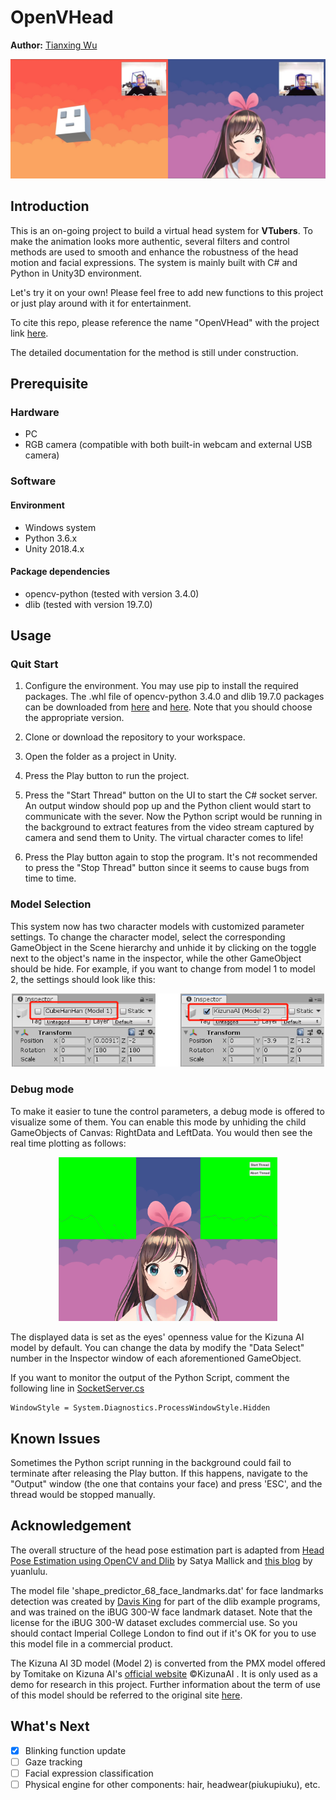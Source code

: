 # OpenVHead

**Author:** [Tianxing Wu](https://github.com/TianxingWu)

<p align="center">
    <img src="./Figures/OpenVHead.jpg">
</p>

## Introduction

This is an on-going project to build a virtual head system for **VTubers**. To make the animation looks more authentic, several filters and control methods are used to smooth and enhance the robustness of the head motion and facial expressions. The system is mainly built with C# and Python in Unity3D environment.

Let's try it on your own! Please feel free to add new functions to this project or just play around with it for entertainment. 

To cite this repo, please reference the name "OpenVHead" with the project link [here](https://github.com/TianxingWu/OpenVHead).

The detailed documentation for the method is still under construction.

## Prerequisite

### Hardware
- PC
- RGB camera (compatible with both built-in webcam and external USB camera)

### Software
#### Environment
- Windows system
- Python 3.6.x
- Unity 2018.4.x
#### Package dependencies
- opencv-python (tested with version 3.4.0)
- dlib (tested with version 19.7.0)


## Usage
### Quit Start
1. Configure the environment. You may use pip to install the required packages. The .whl file of opencv-python 3.4.0 and dlib 19.7.0 packages can be downloaded from [here](https://pypi.org/project/opencv-python/3.4.0.12/#files) and [here](https://pypi.org/project/dlib/19.7.0/#files). Note that you should choose the appropriate version.

2. Clone or download the repository to your workspace.

3. Open the folder as a project in Unity.

4. Press the Play button to run the project.

5. Press the "Start Thread" button on the UI to start the C# socket server. An output window should pop up and the Python client would start to communicate with the sever. Now the Python script would be running in the background to extract features from the video stream captured by camera and send them to Unity. The virtual character comes to life!

6. Press the Play button again to stop the program. It's not recommended to press the "Stop Thread" button since it seems to cause bugs from time to time. 

### Model Selection
This system now has two character models with customized parameter settings. To change the character model, select the corresponding GameObject in the Scene hierarchy and unhide it by clicking on the toggle next to the object's name in the inspector, while the other GameObject should be hide. For example, if you want to change from model 1 to model 2, the settings should look like this:

<p align="center">
    <img width="500" img src="./Figures/select_model.png">
</p>

### Debug mode
To make it easier to tune the control parameters, a debug mode is offered to visualize some of them. You can enable this mode by unhiding the child GameObjects of Canvas: RightData and LeftData. You would then see the real time plotting as follows:

<p align="center">
    <img width="350" img src="./Figures/debug_mode.png">
</p>

The displayed data is set as the eyes' openness value for the Kizuna AI model by default. You can change the data by modify the "Data Select" number in the Inspector window of each aforementioned GameObject.

If you want to monitor the output of the Python Script, comment the following line in [SocketServer.cs](\Assets\Scripts\SocketServer.cs)

```
WindowStyle = System.Diagnostics.ProcessWindowStyle.Hidden
```

## Known Issues
Sometimes the Python script running in the background could fail to terminate after releasing the Play button. If this happens, navigate to the "Output" window (the one that contains your face) and press 'ESC', and the thread would be stopped manually. 

## Acknowledgement
The overall structure of the head pose estimation part is adapted from [Head Pose Estimation using OpenCV and Dlib](https://www.learnopencv.com/head-pose-estimation-using-opencv-and-dlib/) by Satya Mallick and [this blog](https://blog.csdn.net/yuanlulu/article/details/82763170) by yuanlulu.

The model file 'shape_predictor_68_face_landmarks.dat' for face landmarks detection was created by [Davis King](https://github.com/davisking) for part of the dlib example programs, and was trained on the iBUG 300-W face landmark dataset. Note that the license for the iBUG 300-W dataset excludes commercial use. So you should contact Imperial College London to find out if it's OK for you to use this model file in a commercial product.

The Kizuna AI 3D model (Model 2) is converted from the PMX model offered by Tomitake on Kizuna AI's [official website](https://kizunaai.com/) &copy;KizunaAI . It is only used as a demo for research in this project. Further information about the term of use of this model should be referred to the original site [here](https://kizunaai.com/download/).

## What's Next
- [x] Blinking function update
- [ ] Gaze tracking
- [ ] Facial expression classification
- [ ] Physical engine for other components: hair, headwear(piukupiuku), etc.
